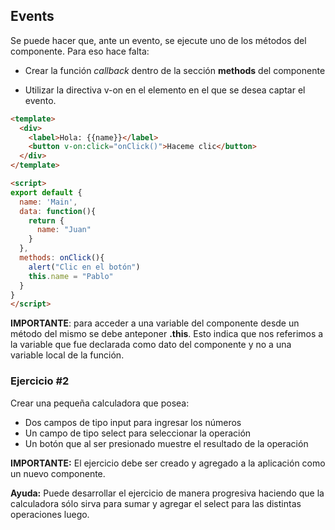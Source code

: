 ## Events

Se puede hacer que, ante un evento, se ejecute uno de los métodos del componente. Para eso hace falta:

* Crear la función *callback* dentro de la sección **methods** del componente

* Utilizar la directiva v-on en el elemento en el que se desea captar el evento.


```html
<template>
  <div>
  	<label>Hola: {{name}}</label>
  	<button v-on:click="onClick()">Haceme clic</button>
  </div>
</template>

<script>
export default {
  name: 'Main',
  data: function(){
    return {
      name: "Juan"
    }
  },
  methods: onClick(){
    alert("Clic en el botón")
    this.name = "Pablo"
  }
}
</script>
```

**IMPORTANTE**: para acceder a una variable del componente desde un método del mismo se debe anteponer **.this**. Esto indica que nos referimos a la variable que fue declarada como dato del componente y no a una variable local de la función.

### Ejercicio #2
Crear una pequeña calculadora que posea:

* Dos campos de tipo input para ingresar los números
* Un campo de tipo select para seleccionar la operación
* Un botón que al ser presionado muestre el resultado de la operación

**IMPORTANTE:** El ejercicio debe ser creado y agregado a la aplicación como un nuevo componente.

**Ayuda:** Puede desarrollar el ejercicio de manera progresiva haciendo que la calculadora sólo sirva para sumar y agregar el select para las distintas operaciones luego.
